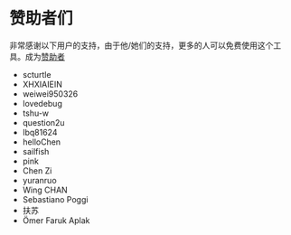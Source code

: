 # 赞助者们

非常感谢以下用户的支持，由于他/她们的支持，更多的人可以免费使用这个工具。成为[赞助者](https://immersive-translate.owenyoung.com/donate)

- scturtle
- XHXIAIEIN
- weiwei950326
- lovedebug
- tshu-w
- question2u
- lbq81624
- helloChen
- sailfish
- pink
- Chen Zi
- yuranruo
- Wing CHAN
- Sebastiano Poggi
- 扶苏
- Ömer Faruk Aplak
